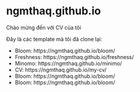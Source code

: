 # ngmthaq.github.io

<p>Chào mừng đến với CV của tôi</p>
<p>Đây là các template mà tôi đã clone lại:</p>
<ul>
    <li>Bloom: https://ngmthaq.github.io/bloom/</li>
    <li>Freshness: https://ngmthaq.github.io/freshness/</li>
    <li>Minomo: https://ngmthaq.github.io/minimo/</li>
    <li>CV: https://ngmthaq.github.io/my-cv/</li>
    <li>Bloom: https://ngmthaq.github.io/bloom/</li>
    <li>Bloom: https://ngmthaq.github.io/bloom/</li>
</ul>

